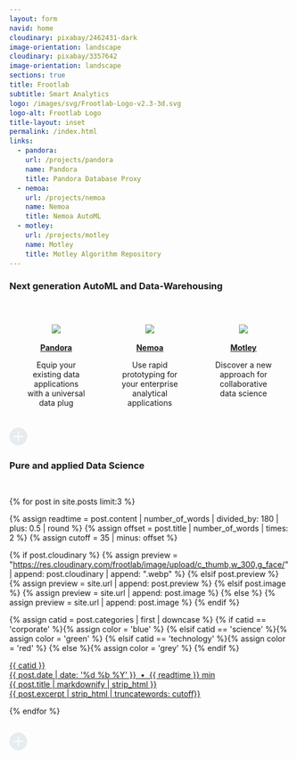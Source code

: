 ```yaml
---
layout: form
navid: home
cloudinary: pixabay/2462431-dark
image-orientation: landscape
cloudinary: pixabay/3357642
image-orientation: landscape
sections: true
title: Frootlab
subtitle: Smart Analytics
logo: /images/svg/Frootlab-Logo-v2.3-3d.svg
logo-alt: Frootlab Logo
title-layout: inset
permalink: /index.html
links:
  - pandora:
    url: /projects/pandora
    name: Pandora
    title: Pandora Database Proxy
  - nemoa:
    url: /projects/nemoa
    name: Nemoa
    title: Nemoa AutoML
  - motley:
    url: /projects/motley
    name: Motley
    title: Motley Algorithm Repository
---
```


<section class="dark-grey">
  <h3>Next generation AutoML and Data-Warehousing</h3>
</section>
<section class="white">
<div style="display: flex; justify-content: space-around; padding-top: 16pt;">
    <div style="flex: 33%; margin: 0 24pt; padding: 16pt 0; text-align: center;">
      <img style="height: 180px;" src="https://res.cloudinary.com/frootlab/image/upload/undraw/undraw_server_status_5pbv">
      <p><strong><a href="/projects/pandora">Pandora</a></strong></p>
      <p>
        Equip your existing data applications with a universal data plug
      </p>
    </div>
    <div style="flex: 33%; margin: 0 24pt; padding: 16pt 0; text-align: center;">
      <img style="height: 180px;" src="https://res.cloudinary.com/frootlab/image/upload/undraw/professor.svg">
      <p><strong><a href="/projects/nemoa">Nemoa</a></strong></p>
      <p>
        Use rapid prototyping for your enterprise analytical applications
      </p>
    </div>
    <div style="flex: 33%; margin: 0 24pt; padding: 16pt 0; text-align: center;">
      <img style="height: 180px;" src="https://res.cloudinary.com/frootlab/image/upload/undraw/undraw_Data_points_ubvs.svg">
      <p><strong><a href="/projects/motley">Motley</a></strong></p>
      <p>
        Discover a new approach for collaborative data science
      </p>
    </div>
</div>
</section>
<section class="grey">
<a href="/projects"><img src="/images/svg/plus.svg" style="width: 2rem;"></a>
</section>

<section class="dark-grey"><h3>Pure and applied Data Science</h3></section>
<section class="grey">


<div class="grid" style="padding: 1rem 0;">

{% for post in site.posts limit:3 %}

{% assign readtime = post.content | number_of_words | divided_by: 180 | plus: 0.5 | round %}
{% assign offset = post.title | number_of_words | times: 2 %}
{% assign cutoff = 35 | minus: offset %}

{% if post.cloudinary %}
  {% assign preview = "https://res.cloudinary.com/frootlab/image/upload/c_thumb,w_300,g_face/" | append: post.cloudinary | append: ".webp" %}
{% elsif post.preview %}
  {% assign preview = site.url | append: post.preview %}
{% elsif post.image %}
  {% assign preview = site.url | append: post.image %}
{% else %}
  {% assign preview = site.url | append: post.image %}
{% endif %}

{% assign catid = post.categories | first | downcase %}
{% if catid == 'corporate' %}{% assign color = 'blue' %}
{% elsif catid == 'science' %}{% assign color = 'green' %}
{% elsif catid == 'technology' %}{% assign color = 'red' %}
{% else %}{% assign color = 'grey' %}
{% endif %}

<div class="cell">
  <a href="{{ site.url }}{{ post.url }}" title="{{ post.title }}">
  <div class="card">
    <div class="ribbon-box">
      <div class="ribbon-wrapper">
          <div class="{{ color }}-ribbon">{{ catid }}</div>
      </div>
    </div>
    <div class="card-image" style="background-image: url({{ preview }});"></div>
    <div class="card-content">
      <div class="label">{{ post.date | date: '%d %b %Y' }} &nbsp;&bull;&nbsp; {{ readtime }} min</div>
      <div class="card-title">{{ post.title | markdownify | strip_html }}</div>
      <div class="card-text">{{ post.excerpt | strip_html | truncatewords: cutoff}}</div>
    </div>
  </div>
  </a>
</div>

{% endfor %}

</div>

</section>
<section class="grey">
<a href="/blog"><img src="/images/svg/plus.svg" style="width: 2rem;"></a>
</section>
<section></section>
